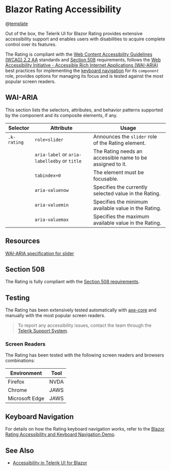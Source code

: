 
# Blazor Rating Accessibility

@[template](/_contentTemplates/common/parameters-table-styles.md#table-layout)

Out of the box, the Telerik UI for Blazor Rating provides extensive accessibility support and enables users with disabilities to acquire complete control over its features.

The Rating is compliant with the [Web Content Accessibility Guidelines (WCAG) 2.2 AA](https://www.w3.org/TR/WCAG22/) standards and [Section 508](https://www.section508.gov/) requirements, follows the [Web Accessibility Initiative - Accessible Rich Internet Applications (WAI-ARIA)](https://www.w3.org/WAI/ARIA/apg/) best practices for implementing the [keyboard navigation](#keyboard-navigation) for its `component` role, provides options for managing its focus and is tested against the most popular screen readers.

## WAI-ARIA

This section lists the selectors, attributes, and behavior patterns supported by the component and its composite elements, if any.

| Selector | Attribute | Usage |
| -------- | --------- | ----- |
| `.k-rating` | `role=slider` | Announces the `slider` role of the Rating element. |
| | `aria-label` or `aria-labelledby` or `title` | The Rating needs an accessible name to be assigned to it. |
| | `tabindex=0` | The element must be focusable. |
| | `aria-valuenow` | Specifies the currently selected value in the Rating. |
| | `aria-valuemin` | Specifies the minimum available value in the Rating. |
| | `aria-valuemax` | Specifies the maximum available value in the Rating. |

## Resources

[WAI-ARIA specification for slider](https://www.w3.org/TR/wai-aria-1.2/#slider)

## Section 508

The Rating is fully compliant with the [Section 508 requirements](http://www.section508.gov/).

## Testing

The Rating has been extensively tested automatically with [axe-core](https://github.com/dequelabs/axe-core) and manually with the most popular screen readers.

> To report any accessibility issues, contact the team through the [Telerik Support System](https://www.telerik.com/account/support-center).

### Screen Readers

The Rating has been tested with the following screen readers and browsers combinations:

| Environment | Tool |
| ----------- | ---- |
| Firefox | NVDA |
| Chrome | JAWS |
| Microsoft Edge | JAWS |

## Keyboard Navigation

For details on how the Rating keyboard navigation works, refer to the [Blazor Rating Accessibility and Keyboard Navigation Demo](https://demos.telerik.com/blazor-ui/rating/keyboard-navigation).

## See Also

* [Accessibility in Telerik UI for Blazor](slug:accessibility-overview)